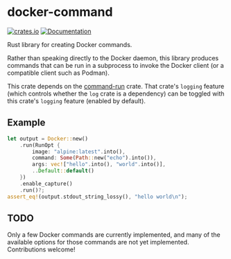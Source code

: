 # docker-command

[![crates.io](https://img.shields.io/crates/v/docker-command.svg)](https://crates.io/crates/docker-command)
[![Documentation](https://docs.rs/docker-command/badge.svg)](https://docs.rs/docker-command)

Rust library for creating Docker commands.

Rather than speaking directly to the Docker daemon, this library
produces commands that can be run in a subprocess to invoke the Docker
client (or a compatible client such as Podman).

This crate depends on the [command-run] crate. That crate's `logging`
feature (which controls whether the `log` crate is a dependency) can be
toggled with this crate's `logging` feature (enabled by default).

## Example

```rust
let output = Docker::new()
    .run(RunOpt {
        image: "alpine:latest".into(),
        command: Some(Path::new("echo").into()),
        args: vec!["hello".into(), "world".into()],
        ..Default::default()
    })
    .enable_capture()
    .run()?;
assert_eq!(output.stdout_string_lossy(), "hello world\n");
```

## TODO

Only a few Docker commands are currently implemented, and many of the
available options for those commands are not yet
implemented. Contributions welcome!

[command-run]: https://crates.io/crates/command-run
